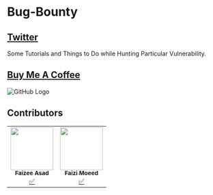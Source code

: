 
# Bug-Bounty
 
## [Twitter](https://twitter.com/faizee_asad)

Some Tutorials and Things to Do while Hunting Particular Vulnerability. 

## [Buy Me A Coffee](https://www.buymeacoffee.com/faizee)
![GitHub Logo](https://www.bmtdesigner.com/wp-content/uploads/2020/09/Buy-Me-a-Coffee-01.jpg) 

 
## Contributors

<table>
	<tr>
		<td align="center"><a href="https://github.com/Faizee-Asad"><img src="https://avatars.githubusercontent.com/u/72010857?v=4?s=100" width="100px" height="100px" alt=""/><br><sub><b>Faizee Asad</b></sub></a><br><a href="#tutorial-Faizee-Asad" title="Tutorials">✅</a></td>
		<td align="center"><a href="https://github.com/Moeed9112"><img src="https://selftaught.blog/wp-content/uploads/2020/04/computer-2982270_1920.jpg" width="100px" height="100px" alt=""/><br><sub><b>Faizi Moeed</b></sub></a><br><a href="#tutorial-Moeed9112" title="Tutorials">✅</a></td>
	</tr>
</table>